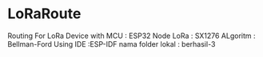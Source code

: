 # LoRaRoute
Routing For LoRa Device with MCU : ESP32
Node LoRa : SX1276
ALgoritm : Bellman-Ford
Using IDE :ESP-IDF
nama folder lokal : berhasil-3
